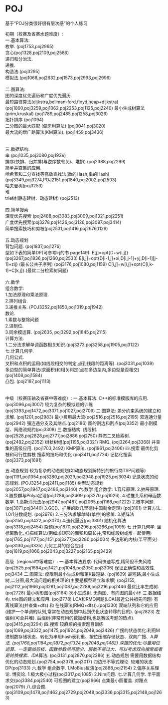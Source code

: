 # POJ

基于“POJ分类很好很有层次感”的个人练习



初期（校赛及省赛水题难度）:
<br>
一.基本算法:
<br>
枚举. (poj1753,poj2965)
<br>
贪心(poj1328,poj2109,poj2586)
<br>
递归和分治法.
<br>
递推.
<br>
构造法.(poj3295)<br>
模拟法.(poj1068,poj2632,poj1573,poj2993,poj2996)<br><br>
二.图算法:<br>
图的深度优先遍历和广度优先遍历.<br>
最短路径算法(dijkstra,bellman-ford,floyd,heap+dijkstra)
(poj1860,poj3259,poj1062,poj2253,poj1125,poj2240)
最小生成树算法(prim,kruskal) 
(poj1789,poj2485,poj1258,poj3026)<br>
拓扑排序 (poj1094)<br>
二分图的最大匹配 (匈牙利算法) (poj3041,poj3020)<br>
最大流的增广路算法(KM算法). (poj1459,poj3436)<br>
<br><br>
三.数据结构.<br>
串 (poj1035,poj3080,poj1936)<br>
排序(快排、归并排(与逆序数有关)、堆排) (poj2388,poj2299)<br>
简单并查集的应用.<br>
哈希表和二分查找等高效查找法(数的Hash,串的Hash) 
(poj3349,poj3274,POJ2151,poj1840,poj2002,poj2503)<br>
哈夫曼树(poj3253)<br>
堆<br>
trie树(静态建树、动态建树) (poj2513)<br>
<br>
四.简单搜索<br>
深度优先搜索 (poj2488,poj3083,poj3009,poj1321,poj2251)<br>
广度优先搜索(poj3278,poj1426,poj3126,poj3087.poj3414)<br>
简单搜索技巧和剪枝(poj2531,poj1416,poj2676,1129)<br>
<br>
五.动态规划<br>
背包问题. (poj1837,poj1276)<br>
型如下表的简单DP(可参考lrj的书 page149):
E[j]=opt{D+w(i,j)} (poj3267,poj1836,poj1260,poj2533)
E[i,j]=opt{D[i-1,j]+xi,D[i,j-1]+yj,D[i-1][j-1]+zij} (最长公共子序列) (poj3176,poj1080,poj1159)
C[i,j]=w[i,j]+opt{C[i,k-1]+C[k,j]}.(最优二分检索树问题)
<br><br>
六.数学<br>
组合数学:<br>
1.加法原理和乘法原理.<br>
2.排列组合.<br>
3.递推关系.
(POJ3252,poj1850,poj1019,poj1942)<br>
数论.<br>
1.素数与整除问题<br>
2.进制位.<br>
3.同余模运算.
(poj2635, poj3292,poj1845,poj2115)
<br>
计算方法.<br>
1.二分法求解单调函数相关知识.(poj3273,poj3258,poj1905,poj3122)<br>
七.计算几何学.<br>
几何公式.<br>
叉积和点积的运用(如线段相交的判定,点到线段的距离等). (poj2031,poj1039)<br>
多边型的简单算法(求面积)和相关判定(点在多边型内,多边型是否相交)
(poj1408,poj1584)<br>
凸包. (poj2187,poj1113)<br><br><br>
中级（校赛压轴及省赛中等难度）:
一.基本算法:
C++的标准模版库的应用. (poj3096,poj3007)
较为复杂的模拟题的训练(poj3393,poj1472,poj3371,poj1027,poj2706)
二.图算法:
差分约束系统的建立和求解. (poj1201,poj2983)
最小费用最大流(poj2516,poj2516,poj2195)
双连通分量(poj2942)
强连通分支及其缩点.(poj2186)
图的割边和割点(poj3352)
最小割模型、网络流规约(poj3308)
三.数据结构.
线段树. (poj2528,poj2828,poj2777,poj2886,poj2750)
静态二叉检索树. (poj2482,poj2352)
树状树组(poj1195,poj3321)
RMQ. (poj3264,poj3368)
并查集的高级应用. (poj1703,2492)
KMP算法. (poj1961,poj2406)
四.搜索
最优化剪枝和可行性剪枝
搜索的技巧和优化 (poj3411,poj1724)
记忆化搜索(poj3373,poj1691)

五.动态规划
较为复杂的动态规划(如动态规划解特别的旅行商TSP问题等)
(poj1191,poj1054,poj3280,poj2029,poj2948,poj1925,poj3034)
记录状态的动态规划. (POJ3254,poj2411,poj1185)
树型动态规划(poj2057,poj1947,poj2486,poj3140)
六.数学
组合数学:
1.容斥原理.
2.抽屉原理.
3.置换群与Polya定理(poj1286,poj2409,poj3270,poj1026).
4.递推关系和母函数.
数学.
1.高斯消元法(poj2947,poj1487, poj2065,poj1166,poj1222)
2.概率问题. (poj3071,poj3440)
3.GCD、扩展的欧几里德(中国剩余定理) (poj3101)
计算方法.
1.0/1分数规划. (poj2976)
2.三分法求解单峰(单谷)的极值.
3.矩阵法(poj3150,poj3422,poj3070)
4.迭代逼近(poj3301)
随机化算法(poj3318,poj2454)
杂题(poj1870,poj3296,poj3286,poj1095)
七.计算几何学.
坐标离散化.
扫描线算法(例如求矩形的面积和周长并,常和线段树或堆一起使用)
(poj1765,poj1177,poj1151,poj3277,poj2280,poj3004)
多边形的内核(半平面交)(poj3130,poj3335)
几何工具的综合应用.(poj1819,poj1066,poj2043,poj3227,poj2165,poj3429)

高级（regional中等难度）:
一.基本算法要求: 
代码快速写成,精简但不失风格 
(poj2525,poj1684,poj1421,poj1048,poj2050,poj3306)
保证正确性和高效性. poj3434
二.图算法:
度限制最小生成树和第K最短路. (poj1639)
最短路,最小生成树,二分图,最大流问题的相关理论(主要是模型建立和求解)
(poj3155, poj2112,poj1966,poj3281,poj1087,poj2289,poj3216,poj2446
最优比率生成树. (poj2728)
最小树形图(poj3164)
次小生成树.
无向图、有向图的最小环 
三.数据结构. 
trie图的建立和应用. (poj2778)
LCA和RMQ问题(LCA(最近公共祖先问题) 有离线算法(并查集+dfs) 和 在线算法(RMQ+dfs)).(poj1330)
双端队列和它的应用(维护一个单调的队列,常常在动态规划中起到优化状态转移的目的). (poj2823)
左偏树(可合并堆). 
后缀树(非常有用的数据结构,也是赛区考题的热点).(poj3415,poj3294)
四.搜索 
较麻烦的搜索题目训练(poj1069,poj3322,poj1475,poj1924,poj2049,poj3426)
广搜的状态优化:利用M进制数存储状态、转化为串用hash表判重、按位压缩存储状态、双向广搜、A*算法. (poj1768,poj1184,poj1872,poj1324,poj2046,poj1482)
深搜的优化:尽量用位运算、一定要加剪枝、函数参数尽可能少、层数不易过大、可以考虑双向搜索或者是轮换搜索、IDA*算法. (poj3131,poj2870,poj2286)
五.动态规划 
需要用数据结构优化的动态规划.(poj2754,poj3378,poj3017)
四边形不等式理论.
较难的状态DP(poj3133)
六.数学 
组合数学.
1.MoBius反演(poj2888,poj2154)
2.偏序关系理论.
博奕论.
1.极大极小过程(poj3317,poj1085)
2.Nim问题.
七.计算几何学. 
半平面求交(poj3384,poj2540)
可视图的建立(poj2966)
点集最小圆覆盖.
对踵点(poj2079)
八.综合题.
(poj3109,poj1478,poj1462,poj2729,poj2048,poj3336,poj3315,poj2148,poj1263)
